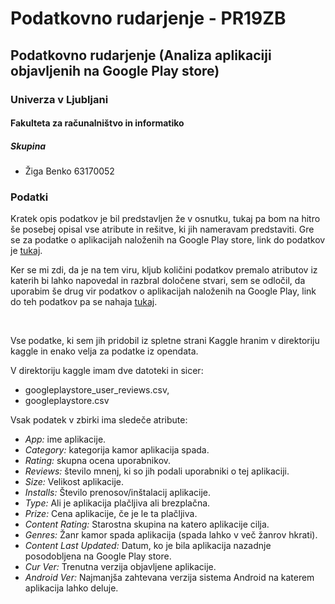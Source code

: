 <h1>Podatkovno rudarjenje - PR19ZB</h1>
<h2>Podatkovno rudarjenje (Analiza aplikaciji objavljenih na Google Play store)</h2>

<h3>Univerza v Ljubljani</h3>
<h4>Fakulteta za računalništvo in informatiko</h4>

<h5>Skupina</h5>
<ul>
  <li>Žiga Benko 63170052</li>
</ul>

<h3>Podatki</h3>
<p>Kratek opis podatkov je bil predstavljen že v osnutku, tukaj pa bom na hitro še posebej opisal vse atribute in rešitve, ki jih nameravam predstaviti. Gre se za podatke o aplikacijah naloženih na Google Play store, link do podatkov je <a href="https://www.kaggle.com/lava18/google-play-store-apps">tukaj</a>.</p>
<p>Ker se mi zdi, da je na tem viru, kljub količini podatkov premalo atributov iz katerih bi lahko napovedal in razbral določene stvari, sem se odločil, da uporabim še drug vir podatkov o aplikacijah naloženih na Google Play, link do teh podatkov pa se nahaja <a href="https://old.datahub.io/dataset/google-play-statistics">tukaj</a>.</p>
<br>
<p>Vse podatke, ki sem jih pridobil iz spletne strani Kaggle hranim v direktoriju kaggle in enako velja za podatke iz opendata.</p>
<p>V direktoriju kaggle imam dve datoteki in sicer:</p>
<ul>
  <li>googleplaystore_user_reviews.csv,</li>
  <li>googleplaystore.csv</li>
</ul>

<p>Vsak podatek v zbirki ima sledeče atribute:</p>
<ul>
  <li><i>App: </i>ime aplikacije.</li>
  <li><i>Category: </i>kategorija kamor aplikacija spada.</li>
  <li><i>Rating: </i>skupna ocena uporabnikov.</li>
  <li><i>Reviews: </i>število mnenj, ki so jih podali uporabniki o tej aplikaciji.</li>
  <li><i>Size: </i>Velikost aplikacije.</li>
  <li><i>Installs: </i>Število prenosov/inštalacij aplikacije.</li>
  <li><i>Type: </i>Ali je aplikacija plačljiva ali brezplačna.</li>
  <li><i>Prize: </i>Cena aplikacije, če je le ta plačljiva.</li>
  <li><i>Content Rating: </i>Starostna skupina na katero aplikacije cilja.</li>
  <li><i>Genres: </i>Žanr kamor spada aplikacija (spada lahko v več žanrov hkrati).</li>
  <li><i>Content Last Updated:</i> Datum, ko je bila aplikacija nazadnje posodobljena na Google Play store.</li>
  <li><i>Cur Ver:</i> Trenutna verzija objavljene aplikacije.</li>
  <li><i>Android Ver:</i> Najmanjša zahtevana verzija sistema Android na katerem aplikacija lahko deluje.</li>
</ul>
